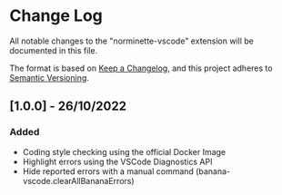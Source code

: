 # Change Log

All notable changes to the "norminette-vscode" extension will be documented in this file.

The format is based on [Keep a Changelog](https://keepachangelog.com/en/1.0.0/),
and this project adheres to [Semantic Versioning](https://semver.org/spec/v2.0.0.html).

## [1.0.0] - 26/10/2022
### Added
- Coding style checking using the official Docker Image
- Highlight errors using the VSCode Diagnostics API
- Hide reported errors with a manual command (banana-vscode.clearAllBananaErrors)